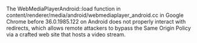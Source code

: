 The WebMediaPlayerAndroid::load function in content/renderer/media/android/webmediaplayer_android.cc in Google Chrome before 36.0.1985.122 on Android does not properly interact with redirects, which allows remote attackers to bypass the Same Origin Policy via a crafted web site that hosts a video stream.